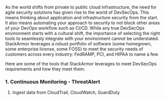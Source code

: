 

As the world shifts from private to public cloud infrastructure, the need for agile security solutions has given rise to the world of DevSecOps.  This means thinking about application and infrastructure security from the start. It also means automating your approach to security to not block other areas of your DevOps workflow such as CI/CD. While any true DevSecOps environment starts with a cultural shift, the importance of selecting the right tools to seamlessly integrate with your environment cannot be understated. StackArmor leverages a robust portfolio of software (some homegrown, some enterprise license, some FOSS) to meet the security needs of customers across every industry: FedRAMP, PCI, and HIPAA to name a few.

Here are some of the tools that StackArmor leverages to meet DevSecOps requirements and how they meet them:

### 1. Continuous Monitoring - ThreatAlert
1. Ingest data from CloudTrail, CloudWatch, GuardDuty 
